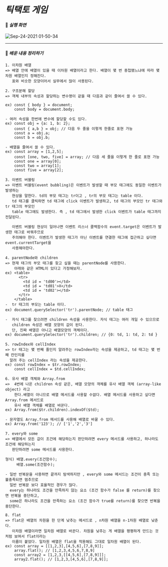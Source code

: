 # *틱택토 게임*



#### 🎯 *실행 화면*


![Sep-24-2021 01-50-34](https://user-images.githubusercontent.com/86669143/134550377-42544b72-e952-498e-931c-13c54cfa1a56.gif)





---
#### 🧩 *배운 내용 정리하기*

    1. 이차원 배열
    => 배열 안에 배열이 있을 때 이차원 배열이라고 한다. 배열이 몇 번 중첩됐느냐에 따라 몇 차원 배열인지 정해진다.
       표와 비슷한 모양이어서 실무에서 많이 사용된다.

    2. 구조분해 할당
    => 객체 내부의 속성과 할당하는 변수명이 같을 때 다음과 같이 줄여서 쓸 수 있다.
   
    ex) const { body } = document;
        const body = document.body;

    - 여러 속성을 한번에 변수에 할당할 수도 있다.
    ex) const obj = {a: 1, b: 2};
        const { a,b } = obj; // 다음 두 줄을 이렇게 한줄로 표현 가능
        const a = obj.a;
        const b = obj.b;

    - 배열을 줄여서 쓸 수 있다.
    ex) const array = [1,2,5];
        const [one, two, five] = array; // 다음 세 줄을 이렇게 한 줄로 표현 가능
        const one = array[0];
        const two = array[1];
        const five = array[2];

    3. 이벤트 버블링
    => 이벤트 버블링(event bubbling)은 이벤트가 발생할 때 부모 태그에도 동일한 이벤트가 발생하는 
       현상을 말한다. td의 부모 태그는 tr이고 , tr의 부모 태그는 table 이다.
       td 태그를 클릭하면 td 태그에 click 이벤트가 발생하고, td 태그의 부모인 tr 태그와 tr 태그의 부모인
       table 태그에도 발생한다. 즉 , td 태그에서 발생한 click 이벤트가 table 태그까지 전달된다.  

       이벤트 버블링 현상이 일어나면 이벤트 리스너 콜백함수의 event.target은 이벤트가 발생한 태그로 바꿔주므로
       주의해야 한다. 이벤트가 발생한 태그가 아닌 이벤트를 연결한 태그에 접근하고 싶다면 event.currentTarget을 
       사용해야한다.

    4. parentNode와 children
    => 현재 태그의 부모 태그를 찾고 싶을 때는 parentNode를 사용한다. 
        아래와 같은 HTML이 있다고 가정해보자.
    ex) <table>
          <tr>
            <td id = 'td00'></td>
            <td id = 'td01'>X</td>
            <td id = 'td02'></td>
          </tr>
        </table>
    -  tr 태그의 부모는 table 이다.
    ex) document.querySelector('tr').parentNode; // table 태그
    
    -  자식 태그를 찾으려면 children 속성을 사용한다. 자식 태그는 여러 개일 수 있으므로 
       children 속성은 배열 모양의 값이 된다.
       단, 진짜 배열은 아니고 배열모양의 객체이다.
    ex) document.querySelector('tr').children; // {0: td, 1: td, 2: td }

    5. rowIndex와 cellIndex
    => tr 태그는 몇 번째 줄인지 알려주는 rowIndex라는 속성을 제공하고, td 태그는 몇 번째 칸인지를
      알려 주는 cellIndex 라는 속성을 제공한다.
    ex) const rowIndex = $tr.rowIndex;
        const cellIndex = $td.cellIndex;

    6. 유사 배열 객체와 Array.from
    =>  4번에 나온 children 속성 같은, 배열 모양의 객체를 유사 배열 객체 (array-like object) 라고
        한다.배열이 아니므로 배열 메서드를 사용할 수없다. 배열 메서드를 사용하고 싶다면 Array.from 메서드로
        유사 배열 객체를 배열로 바꾼다.
    ex) Array.from($tr.children).indexOf($td);

    - 문자열도 Array.from 메서드를 사용해 배열로 바꿀 수 있다.
    ex) Array.from('123'); // ['1','2','3']

    7. every와 some
    => 배열에서 모든 값이 조건에 해당하는지 판단하려면 every 메서드를 사용하고, 하나라도 조건에 해당하는지
       판단하려면 some 메서드를 사용한다.
    
    형식) 배열.every(조건함수);
         배열.some(조건함수);

    - 일반 반복문을 사용하면 끝까지 탐색하지만 , every와 some 메서드는 조건이 충족 또는 불충족되면 멈추므로
      일반 반복문 보다 효율적인 경우가 많다. 
      every는 하나라도 조건을 만족하지 않는 요소 (조건 함수가 false 를 return)를 찾으면 반복을 중단하고,
      some은 하나라도 조건을 만족하는 요소 (조건 함수가 true를 return)를 찾으면 반복을 중단한다.
 
    8. flat
    => flat은 배열의 차원을 한 단계 낮추는 메서드로 , n차원 배열을 n-1차원 배열로 낮춘다. 
       이차원 배열이라면 일차원 배열로 바꾼다. 차원을 낮추는 게 배열을 평평하게 만드는 것 처럼 보여서 flat이라는 
       이름이 붙었다. 일차원 배열은 flat을 적용해도 그대로 일차원 배열이 된다. 
    ex) const array = [[1,2,3],[4,5,6],[7,8,9]];
        array.flat(); // [1,2,3,4,5,6,7,8,9]
        const array2 = [1,2,3,[[4,5,6],[7,8,9]]];
        array2.flat(); // [1,2,3,[4,5,6],[7,8,9]];